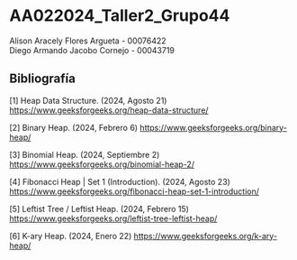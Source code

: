 # AA022024_Taller2_Grupo44

Alison Aracely Flores Argueta - 00076422  
Diego Armando Jacobo Cornejo  - 00043719

## Bibliografía

[1] Heap Data Structure. (2024, Agosto 21) https://www.geeksforgeeks.org/heap-data-structure/

[2] Binary Heap. (2024, Febrero 6) https://www.geeksforgeeks.org/binary-heap/

[3] Binomial Heap. (2024, Septiembre 2) https://www.geeksforgeeks.org/binomial-heap-2/

[4] Fibonacci Heap | Set 1 (Introduction). (2024, Agosto 23) https://www.geeksforgeeks.org/fibonacci-heap-set-1-introduction/

[5] Leftist Tree / Leftist Heap. (2024, Febrero 15) https://www.geeksforgeeks.org/leftist-tree-leftist-heap/

[6] K-ary Heap. (2024, Enero 22) https://www.geeksforgeeks.org/k-ary-heap/

